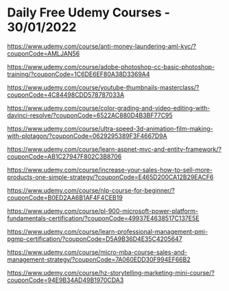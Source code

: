 # Daily Free Udemy Courses - 30/01/2022

https://www.udemy.com/course/anti-money-laundering-aml-kyc/?couponCode=AMLJAN56
https://www.udemy.com/course/adobe-photoshop-cc-basic-photoshop-training/?couponCode=1C6DE6EF80A38D3369A4
https://www.udemy.com/course/youtube-thumbnails-masterclass/?couponCode=4C84498CDD578787033A
https://www.udemy.com/course/color-grading-and-video-editing-with-davinci-resolve/?couponCode=6522AC880D4B3BF77C95
https://www.udemy.com/course/ultra-speed-3d-animation-film-making-with-plotagon/?couponCode=0629295389F3F4667D9A
https://www.udemy.com/course/learn-aspnet-mvc-and-entity-framework/?couponCode=AB1C27947F802C3B8706
https://www.udemy.com/course/increase-your-sales-how-to-sell-more-products-one-simple-strategy/?couponCode=E465D200CA12B29EACF6
https://www.udemy.com/course/nlp-course-for-beginner/?couponCode=B0ED2AA6B1AF4F4CEB19
https://www.udemy.com/course/pl-900-microsoft-power-platform-fundamentals-certification/?couponCode=49937E4638517C137E5E
https://www.udemy.com/course/learn-professional-management-pmi-pgmp-certification/?couponCode=D5A9B36D4E35C4205647
https://www.udemy.com/course/micro-mba-course-sales-and-management-strategy/?couponCode=7A060EDD30F994EF66B2
https://www.udemy.com/course/hz-storytelling-marketing-mini-course/?couponCode=94E9B34AD49B1970CDA3
